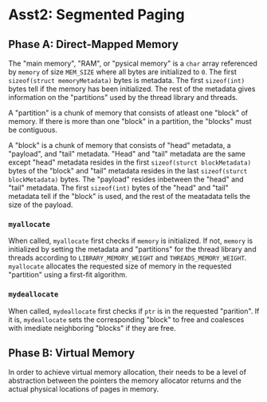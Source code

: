 # Asst2: Segmented Paging

## Phase A: Direct-Mapped Memory

The "main memory", "RAM", or "pysical memory" is a `char` array referenced by `memory` of size `MEM_SIZE` where all bytes are initialized to `0`. The first `sizeof(struct memoryMetadata)` bytes is metadata. The first `sizeof(int)` bytes tell if the memory has been initialized. The rest of the metadata gives information on the "partitions" used by the thread library and threads.

A "partition" is a chunk of memory that consists of atleast one "block" of memory. If there is more than one "block" in a partition, the "blocks" must be contiguous.

A "block" is a chunk of memory that consists of "head" metadata, a "payload", and "tail" metadata. "Head" and "tail" metadata are the same except "head" metadata resides in the first `sizeof(sturct blockMetadata)` bytes of the "block" and "tail" metadata resides in the last `sizeof(sturct blockMetadata)` bytes. The "payload" resides inbetween the "head" and "tail" metadata. The first `sizeof(int)` bytes of the "head" and "tail" metadata tell if the "block" is used, and the rest of the meatadata tells the size of the payload.

### `myallocate`

When called, `myallocate` first checks if `memory` is initialized. If not, `memory` is initialized by setting the metadata and "partitions" for the thread library and threads according to `LIBRARY_MEMORY_WEIGHT` and `THREADS_MEMORY_WEIGHT`. `myallocate` allocates the requested size of memory in the requested "partition" using a first-fit algorithm.

### `mydeallocate`

When called, `mydeallocate` first checks if `ptr` is in the requested "parition". If it is, `mydeallocate` sets the corresponding "block" to free and coalesces with imediate neighboring "blocks" if they are free.

## Phase B: Virtual Memory

In order to achieve virtual memory allocation, their needs to be a level of abstraction between the pointers the memory allocator returns and the actual physical locations of pages in memory.


